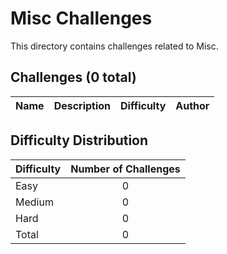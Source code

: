 # Misc Challenges
This directory contains challenges related to Misc.

## Challenges (0 total)
| Name | Description | Difficulty | Author |
| ---- | ----------- | ---------- | ------ |


## Difficulty Distribution
| Difficulty | Number of Challenges |
| ---------- |:--------------------:|
| Easy | 0 |
| Medium | 0 |
| Hard | 0 |
| Total | 0 |
